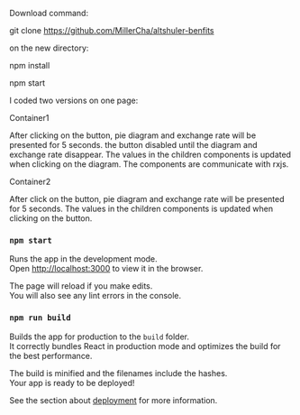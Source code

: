 Download command:

git clone https://github.com/MillerCha/altshuler-benfits

on the new directory:

npm install

npm start


I coded two versions on one page: 

Container1

After clicking on the button, pie diagram and exchange rate will be presented for 5 seconds. the button disabled until the diagram and  exchange rate disappear.
The values in the children components is updated when clicking on the diagram.
The components are communicate with rxjs.

Container2

After click on the button, pie diagram and exchange rate will be presented for 5 seconds. The values in the children components is updated when clicking on the button.


### `npm start`

Runs the app in the development mode.\
Open [http://localhost:3000](http://localhost:3000) to view it in the browser.

The page will reload if you make edits.\
You will also see any lint errors in the console.

### `npm run build`

Builds the app for production to the `build` folder.\
It correctly bundles React in production mode and optimizes the build for the best performance.

The build is minified and the filenames include the hashes.\
Your app is ready to be deployed!

See the section about [deployment](https://facebook.github.io/create-react-app/docs/deployment) for more information.

